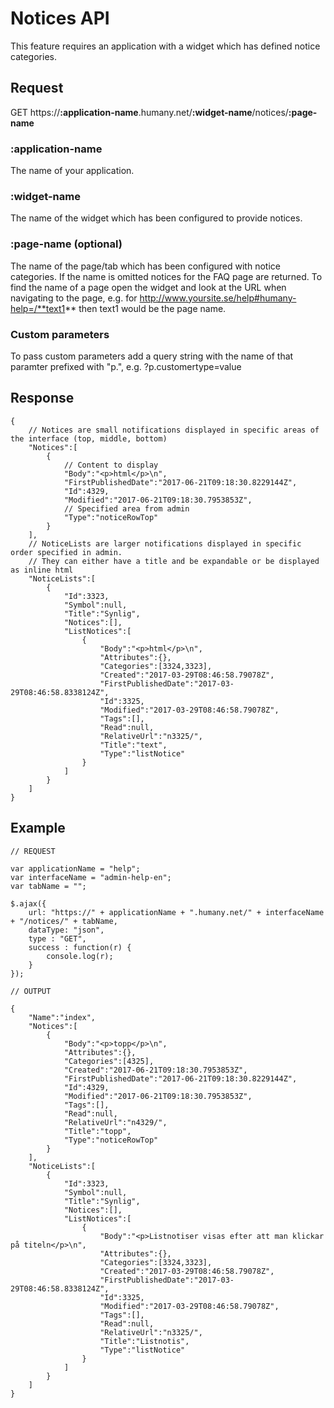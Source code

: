 # Notices API
This feature requires an application with a widget which has defined notice categories.

## Request
  GET https://**:application-name**.humany.net/**:widget-name**/notices/**:page-name**

### :application-name
The name of your application.

### :widget-name
The name of the widget which has been configured to provide notices.

### :page-name (optional)
The name of the page/tab which has been configured with notice categories. If the name is omitted notices for the FAQ page are returned. To find the name of a page open the widget and look at the URL when navigating to the page, e.g. for http://www.yoursite.se/help#humany-help=/**text1** then text1 would be the page name.

### Custom parameters
To pass custom parameters add a query string with the name of that paramter prefixed with "p.", e.g. ?p.customertype=value

## Response
```
{
    // Notices are small notifications displayed in specific areas of the interface (top, middle, bottom)
    "Notices":[
        {
            // Content to display
            "Body":"<p>html</p>\n",
            "FirstPublishedDate":"2017-06-21T09:18:30.8229144Z",
            "Id":4329,
            "Modified":"2017-06-21T09:18:30.7953853Z",
            // Specified area from admin
            "Type":"noticeRowTop"
        }
    ],
    // NoticeLists are larger notifications displayed in specific order specified in admin.
    // They can either have a title and be expandable or be displayed as inline html
    "NoticeLists":[
        {
            "Id":3323,
            "Symbol":null,
            "Title":"Synlig",
            "Notices":[],
            "ListNotices":[
                {
                    "Body":"<p>html</p>\n",
                    "Attributes":{},
                    "Categories":[3324,3323],
                    "Created":"2017-03-29T08:46:58.79078Z",
                    "FirstPublishedDate":"2017-03-29T08:46:58.8338124Z",
                    "Id":3325,
                    "Modified":"2017-03-29T08:46:58.79078Z",
                    "Tags":[],
                    "Read":null,
                    "RelativeUrl":"n3325/",
                    "Title":"text",
                    "Type":"listNotice"
                }
            ]
        }
    ]
}
```

## Example
```
// REQUEST

var applicationName = "help";
var interfaceName = "admin-help-en";
var tabName = "";

$.ajax({
    url: "https://" + applicationName + ".humany.net/" + interfaceName + "/notices/" + tabName,
    dataType: "json",
    type : "GET",
    success : function(r) {
        console.log(r);
    }
});

// OUTPUT

{
    "Name":"index",
    "Notices":[
        {
            "Body":"<p>topp</p>\n",
            "Attributes":{},
            "Categories":[4325],
            "Created":"2017-06-21T09:18:30.7953853Z",
            "FirstPublishedDate":"2017-06-21T09:18:30.8229144Z",
            "Id":4329,
            "Modified":"2017-06-21T09:18:30.7953853Z",
            "Tags":[],
            "Read":null,
            "RelativeUrl":"n4329/",
            "Title":"topp",
            "Type":"noticeRowTop"
        }
    ],
    "NoticeLists":[
        {
            "Id":3323,
            "Symbol":null,
            "Title":"Synlig",
            "Notices":[],
            "ListNotices":[
                {
                    "Body":"<p>Listnotiser visas efter att man klickar på titeln</p>\n",
                    "Attributes":{},
                    "Categories":[3324,3323],
                    "Created":"2017-03-29T08:46:58.79078Z",
                    "FirstPublishedDate":"2017-03-29T08:46:58.8338124Z",
                    "Id":3325,
                    "Modified":"2017-03-29T08:46:58.79078Z",
                    "Tags":[],
                    "Read":null,
                    "RelativeUrl":"n3325/",
                    "Title":"Listnotis",
                    "Type":"listNotice"
                }
            ]
        }
    ]
}
```

